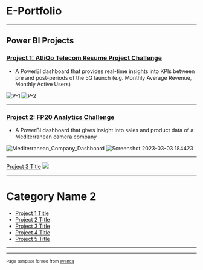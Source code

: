 # E-Portfolio

---

## Power BI Projects
### [Project 1: AtliQo Telecom Resume Project Challenge](https://www.novypro.com/project/sukriti-shah)
* A PowerBI dashboard that provides real-time insights into KPIs between pre and post-periods of the 5G launch (e.g. Monthly Average Revenue, Monthly Active Users)

![P-1](https://user-images.githubusercontent.com/58556052/227772956-28c4c546-c93b-4630-8541-04b6b0e333ad.png)
![P-2](https://user-images.githubusercontent.com/58556052/227773024-1dc9dcf7-afa8-4e56-9bf8-0909d36f6a1e.png)

---
### [Project 2: FP20 Analytics Challenge](https://www.novypro.com/project/exploratory-data-analysis-on-sales-and-product-data-of-mediterranean-camera-company)
* A PowerBI dashboard that gives insight into sales and product data of a Mediterranean camera company

![Mediterranean_Company_Dashboard](https://user-images.githubusercontent.com/58556052/227773571-f5f46e33-5de2-4e47-a232-1ccd58e2e663.png)
![Screenshot 2023-03-03 184423](https://user-images.githubusercontent.com/58556052/227773577-3e997924-25dd-44d7-ad3a-d54d3b53c359.png)

---
[Project 3 Title](http://example.com/)
<img src="images/dummy_thumbnail.jpg?raw=true"/>

---

# Category Name 2

- [Project 1 Title](http://example.com/)
- [Project 2 Title](http://example.com/)
- [Project 3 Title](http://example.com/)
- [Project 4 Title](http://example.com/)
- [Project 5 Title](http://example.com/)

---




---
<p style="font-size:11px">Page template forked from <a href="https://github.com/evanca/quick-portfolio">evanca</a></p>
<!-- Remove above link if you don't want to attibute -->
